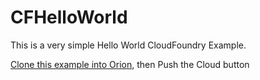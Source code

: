 CFHelloWorld
============

This is a very simple Hello World CloudFoundry Example.

[Clone this example into Orion](http://orion.eclipse.org/git/git-repository.html#,createProject.name=CFHelloWorld,cloneGit=https://github.com/kenwalker/CFHelloWorld.git), then Push the Cloud button

